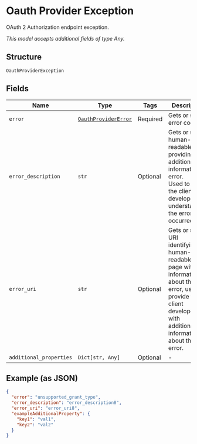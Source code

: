 
# Oauth Provider Exception

OAuth 2 Authorization endpoint exception.

*This model accepts additional fields of type Any.*

## Structure

`OauthProviderException`

## Fields

| Name | Type | Tags | Description |
|  --- | --- | --- | --- |
| `error` | [`OauthProviderError`](../../doc/models/oauth-provider-error.md) | Required | Gets or sets error code. |
| `error_description` | `str` | Optional | Gets or sets human-readable text providing additional information on error.<br>Used to assist the client developer in understanding the error that occurred. |
| `error_uri` | `str` | Optional | Gets or sets a URI identifying a human-readable web page with information about the error, used to provide the client developer with additional information about the error. |
| `additional_properties` | `Dict[str, Any]` | Optional | - |

## Example (as JSON)

```json
{
  "error": "unsupported_grant_type",
  "error_description": "error_description8",
  "error_uri": "error_uri8",
  "exampleAdditionalProperty": {
    "key1": "val1",
    "key2": "val2"
  }
}
```

